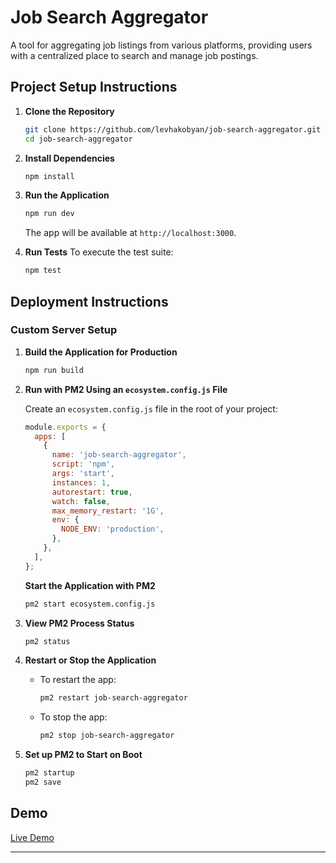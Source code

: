 
# Job Search Aggregator

A tool for aggregating job listings from various platforms, providing users with a centralized place to search and manage job postings.

## Project Setup Instructions

1. **Clone the Repository**
   ```bash
   git clone https://github.com/levhakobyan/job-search-aggregator.git
   cd job-search-aggregator
   ```

2. **Install Dependencies**
   ```bash
   npm install
   ```

3. **Run the Application**
   ```bash
   npm run dev
   ```
   The app will be available at `http://localhost:3000`.

4. **Run Tests**
   To execute the test suite:
   ```bash
   npm test
   ```

## Deployment Instructions

### Custom Server Setup

1. **Build the Application for Production**
   ```bash
   npm run build
   ```

2. **Run with PM2 Using an `ecosystem.config.js` File**

   Create an `ecosystem.config.js` file in the root of your project:
   ```js
   module.exports = {
     apps: [
       {
         name: 'job-search-aggregator',
         script: 'npm',
         args: 'start',
         instances: 1,
         autorestart: true,
         watch: false,
         max_memory_restart: '1G',
         env: {
           NODE_ENV: 'production',
         },
       },
     ],
   };
   ```

   **Start the Application with PM2**
   ```bash
   pm2 start ecosystem.config.js
   ```

3. **View PM2 Process Status**
   ```bash
   pm2 status
   ```

4. **Restart or Stop the Application**
    - To restart the app:
      ```bash
      pm2 restart job-search-aggregator
      ```
    - To stop the app:
      ```bash
      pm2 stop job-search-aggregator
      ```

5. **Set up PM2 to Start on Boot**
   ```bash
   pm2 startup
   pm2 save
   ```

## Demo

[Live Demo](https://job-search-aggregator.hakobyan.live/) <!-- Add the demo URL here when available -->

---
